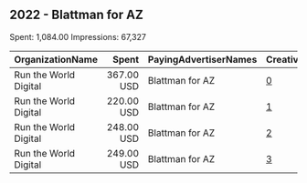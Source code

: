 ## 2022 - Blattman for AZ 
Spent: 1,084.00
Impressions: 67,327

|OrganizationName|Spent|PayingAdvertiserNames|CreativeUrls|Impressions|Genders|AgeBrackets|CountryCodes|BillingAddresses|CandidateBallotInformation|
|:---|---:|:---|:---|---:|:---|:---|:---|:---|:---|
|Run the World Digital|367.00 USD|Blattman for AZ|[0](https://www.snap.com/political-ads/asset/0b889fac2b8672cebe0402e8c25fc4a4449f9c8e9cd88b024dfdaf61b1ebc367?mediaType=mp4)|24,033||18+|united states|"1324 Spaight St,Madison,53703,US"|Seth Blattman|
|Run the World Digital|220.00 USD|Blattman for AZ|[1](https://www.snap.com/political-ads/asset/0882e52064fde9871323ffdfefd993b1a8edb5347f43a6eb65012ac3758b1a73?mediaType=mp4)|16,883||18+|united states|"1324 Spaight St,Madison,53703,US"|Seth Blattman|
|Run the World Digital|248.00 USD|Blattman for AZ|[2](https://www.snap.com/political-ads/asset/d2d3c2b79f31db12109e8e863380c5a78985f8c4ead4c4178645af382b29d7fd?mediaType=mp4)|13,209||18+|united states|"1324 Spaight St,Madison,53703,US"|Seth Blattman|
|Run the World Digital|249.00 USD|Blattman for AZ|[3](https://www.snap.com/political-ads/asset/1ec5e748f41bbc35c7ed815078ddb2616a400b418e7de4df8b85e3f13daf97e2?mediaType=mp4)|13,202||18+|united states|"1324 Spaight St,Madison,53703,US"|Seth Blattman|
